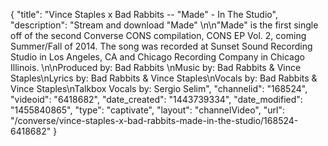 {
    "title": "Vince Staples x Bad Rabbits -- \"Made\" - In The Studio",
    "description": "Stream and download \"Made\" \n\n\"Made\" is the first single off of the second Converse CONS compilation, CONS EP Vol. 2, coming Summer\/Fall of 2014. The song was recorded at Sunset Sound Recording Studio in Los Angeles, CA and Chicago Recording Company in Chicago Illinois. \n\nProduced by: Bad Rabbits \nMusic by: Bad Rabbits & Vince Staples\nLyrics by: Bad Rabbits & Vince Staples\nVocals by: Bad Rabbits & Vince Staples\nTalkbox Vocals by: Sergio Selim",
    "channelid": "168524",
    "videoid": "6418682",
    "date_created": "1443739334",
    "date_modified": "1455840865",
    "type": "captivate",
    "layout": "channelVideo",
    "url": "\/converse\/vince-staples-x-bad-rabbits-made-in-the-studio\/168524-6418682"
}